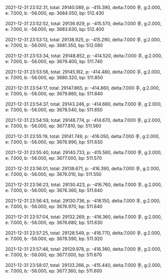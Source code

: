 2021-12-31 23:52:31, total: 29140.089, p: -415.390, delta:7.000 手, g:2.000, e: 7.000, b: -56.000, ep: 3684.050, bp: 512.430

2021-12-31 23:52:52, total: 29136.929, p: -415.570, delta:7.000 手, g:2.000, e: 7.000, b: -56.000, ep: 3683.630, bp: 512.400

2021-12-31 23:53:13, total: 29138.925, p: -415.290, delta:7.000 手, g:2.000, e: 7.000, b: -56.000, ep: 3681.350, bp: 512.080

2021-12-31 23:53:34, total: 29148.852, p: -414.520, delta:7.000 手, g:2.000, e: 7.000, b: -56.000, ep: 3679.400, bp: 511.740

2021-12-31 23:53:56, total: 29145.162, p: -414.480, delta:7.000 手, g:2.000, e: 7.000, b: -56.000, ep: 3680.320, bp: 511.850

2021-12-31 23:54:17, total: 29147.865, p: -414.860, delta:7.000 手, g:2.000, e: 7.000, b: -56.000, ep: 3679.860, bp: 511.840

2021-12-31 23:54:37, total: 29143.246, p: -414.660, delta:7.000 手, g:2.000, e: 7.000, b: -56.000, ep: 3678.540, bp: 511.650

2021-12-31 23:54:59, total: 29148.774, p: -414.670, delta:7.000 手, g:2.000, e: 7.000, b: -56.000, ep: 3677.810, bp: 511.560

2021-12-31 23:55:19, total: 29141.749, p: -416.050, delta:7.000 手, g:2.000, e: 7.000, b: -56.000, ep: 3676.990, bp: 511.630

2021-12-31 23:55:40, total: 29140.733, p: -415.560, delta:7.000 手, g:2.000, e: 7.000, b: -56.000, ep: 3677.000, bp: 511.570

2021-12-31 23:56:01, total: 29138.671, p: -416.390, delta:7.000 手, g:2.000, e: 7.000, b: -56.000, ep: 3676.010, bp: 511.550

2021-12-31 23:56:23, total: 29130.423, p: -416.760, delta:7.000 手, g:2.000, e: 7.000, b: -56.000, ep: 3676.360, bp: 511.640

2021-12-31 23:56:43, total: 29130.736, p: -416.150, delta:7.000 手, g:2.000, e: 7.000, b: -56.000, ep: 3676.970, bp: 511.640

2021-12-31 23:57:04, total: 29132.269, p: -416.360, delta:7.000 手, g:2.000, e: 7.000, b: -56.000, ep: 3676.680, bp: 511.630

2021-12-31 23:57:25, total: 29128.549, p: -416.770, delta:7.000 手, g:2.000, e: 7.000, b: -56.000, ep: 3678.590, bp: 511.920

2021-12-31 23:57:46, total: 29129.978, p: -416.360, delta:7.000 手, g:2.000, e: 7.000, b: -56.000, ep: 3677.000, bp: 511.670

2021-12-31 23:58:07, total: 29133.266, p: -415.440, delta:7.000 手, g:2.000, e: 7.000, b: -56.000, ep: 3677.360, bp: 511.600